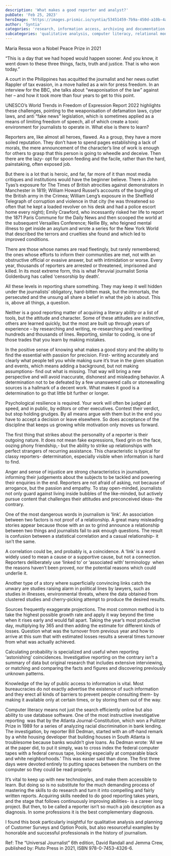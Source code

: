 ```yaml
---
description: 'What makes a good reporter and analyst?'
pubDate: 'Feb 25, 2023'
heroImage: 'https://images.prismic.io/syntia/53451459-7b9a-450d-a10b-4ad15139cc7a_128331849.jpg.jpg?auto=compress,format'
author: 'Syntia'
categories: 'research, information access, archiving and documentation'
subcategories: 'qualitative analysis, computer literacy, relational model, levels in reporting, constructive journalism, contextual accuracy'
---
```


Maria Ressa won a Nobel Peace Prize in 2021

“This is a day that we had hoped would happen sooner. And you know, it went down to these three things, facts, truth and justice. That is who won today.”

A court in the Philippines has acquitted the journalist and her news outlet Rappler of tax evasion, in a move hailed as a win for press freedom. In an interview for the BBC, she talks about “weaponisation of the law” against her – and how it took more than four years to get to this point.

UNESCO’s World Trends in Freedom of Expression Report 2022 highlights these challenges, pointing to the weaponisation of defamation laws, cyber laws, and anti “fake news” legislation, which is sometimes applied as a means of limiting freedom of speech, all of which create a toxic environment for journalists to operate in. What else is there to learn?

Reporters are, like almost all heroes, flawed. As a group, they have a more soiled reputation. They don’t have to spend pages establishing a lack of morals, the mere announcement of the character’s line of work is enough for others to grasp that this person is going to wheedle and deceive. Then there are the lazy- opt for spoon feeding and the facile, rather than the hard, painstaking, often exposed job.

But there is a lot that is heroic, and far, far more of it than most media critiques and institutions would have the beginner believe. There is John Tyas’s exposure for The Times of British atrocities against demonstrators in Manchester in 1819; William Howard Russel’s accounts of the bungling of the British army in the Crimea; William Leng’s exposure in the Sheffield Telegraph of corruption and violence in that city (he was threatened so often that he kept a loaded revolver on his desk and had a police escort home every night); Emily Crawford, who incessantly risked her life to report the 1871 Paris Commune for the Daily News and then scooped the world at the subsequent Versailles Conference; Nellie Bly, who feigned mental illness to get inside an asylum and wrote a series for the New York World that described the terrors and cruelties she found and which led to improved conditions.

There are those whose names are read fleetingly, but rarely remembered; the ones whose efforts to inform their communities are met, not with an obstructive official or evasive answer, but with intimidation or worse. Every year, thousands of reporters are arrested or threatened, imprisoned and killed. In its most extreme form, this is what Peruvial journalist Sonia Goldenburg has called ‘censorship by death’.

All these levels in reporting share something. They may keep it well hidden under the journalists’ obligatory, hard-bitten mask, but the immortals, the persecuted and the unsung all share a belief in what the job is about. This is, above all things, a question.

Neither is a good reporting matter of acquiring a literary ability or a list of tools, but the attitude and character. Some of these attitudes are instinctive, others are learned quickly, but the most are built up through years of experience – by researching and writing, re-researching and rewriting hundreds and thousands of lines. Reporting, similar to coding, is one of those trades that you learn by making mistakes.

In the positive sense of knowing what makes a good story and the ability to find the essential with passion for precision. First- writing accurately and clearly what people tell you while making sure it’s true in the given situation and events, which means adding a background, but not making assumptions- find out what is missing. That way will bring a new perspective and will avoid inaccurate, dishonest and misleading behavior. A determination not to be defeated by a few unanswered calls or stonewalling sources is a hallmark of a decent work. What makes it good is a determination to go that little bit further or longer.

Psychological resilience is required. Your work will often be judged at speed, and in public, by editors or other executives. Contest their verdict, but stop holding grudges. By all means argue with them but in the end you have to accept a decision or leave elsewhere. So does acceptance of the discipline that keeps us growing while motivation only moves us forward.

The first thing that strikes about the personality of a reporter is their outgoing nature. It does not mean fake expressions, fixed grin on the face, oozing phony friendship,- but the ability to strike up relationships with perfect strangers of recurring assistance. This characteristic is typical for classy reporters- determination, especially visible when information is hard to find.

Anger and sense of injustice are strong characteristics in journalism, informing their judgements about the subjects to be tackled and powering their enquiries in the end. Reporters are not afraid of asking, not because of arrogance, but the passion and empathy. To stay open-minded, journalists not only guard against living inside bubbles of the like-minded, but actively pursue content that challenges their attitudes and preconceived ideas- the contrary.

One of the most dangerous words in journalism is ‘link’. An association between two factors is not proof of a relationship. A great many misleading stories appear because those with an ax to grind announce a relationship between two things and journalists fail to ask enough questions. The result is confusion between a statistical correlation and a casual relationship- it isn’t the same.

A correlation could be, and probably is, a coincidence. A ‘link’ is a word widely used to mean a cause or a supportive cause, but not a connection. Reporters deliberately use ‘linked to’ or ‘associated with’ terminology  when the reasons haven’t been proved, nor the potential reasons which could underlie it.

Another type of a story where superficially convincing links catch the unwary are studies raising alarm in political lines by lawyers, such as studies in illnesses, environmental threats, where the data obtained from clustered studies and cherry-picking attempt to produce the desired results.

Sources frequently exaggerate projections. The most common method is to take the highest possible growth rate and apply it way beyond the time when it rises early and would fall apart. Taking the year’s most productive day, multiplying by 365 and then adding the estimate for different kinds of losses. Question what was the turnover from previous year and how to arrive at this sum that with estimated losses results a several times turnover from what was actually achieved.

Calculating probability is specialized and useful when reporting ‘astonishing’ coincidences. Investigative reporting on the contrary isn’t a summary of data but original research that includes extensive interviewing, or matching and comparing the facts and figures and discovering previously unknown patterns.

Knowledge of the lay of public access to information is vital. Most bureaucracies do not exactly advertise the existence of such information and they erect all kinds of barriers to prevent people consulting them- by making it available only at certain times, or by storing them out of the way.

Computer literacy means not just the search efficiently online but also ability to use database software. One of the most instructive investigative reporting  was that by the Atlanta Journal-Constitution, which won a Pulitzer Prize in 1989 for a series of analyzing racial discrimination in bank lending. The investigation, by reporter Bill Dedman, started with an off-hand remark by a white housing developer that building houses in South Atlanta is troublesome because banks wouldn’t give loans. As Dedman wrote: ‘All we at the paper did, to put it simply, was to cross index the federal computer tapes with a federal census tape, looking especially at comparable black and white neighborhoods.’ This was easier said than done. The first three days were devoted entirely to putting spaces between the numbers on the computer so they could be read properly.

It’s vital to keep up with new technologies, and make them accessible to learn. But doing so is no substitute for the much demanding process of mastering the skills to do research and turn it into compelling and fairly written reports. Acquiring skills needed to do good reporting takes years, and the stage that follows continuously improving abilities- is a career long project. But then, to be called a reporter isn’t so much a job description as a diagnosis. In some professions it is the best complementary diagnosis.

I found this book particularly insightful for qualitative analysis and planning of Customer Surveys and Option Pools, but also resourceful examples by honorable and successful professionals in the history of journalism.

Ref: The “Universal Journalist” 6th edition, David Randall and Jemma Crew, published by: Pluto Press in 2021, ISBN 978-0-7453-4326-6.